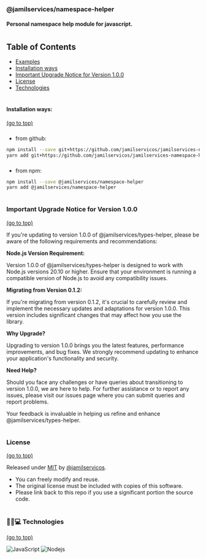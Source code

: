 ### <span id="jamilservices-namespace-helper">@jamilservices/namespace-helper</span>
#### Personal namespace help module for javascript.
#
## Table of Contents
- [Examples](https://github.com/jamilservicos/jamilservices-namespace-helper/tree/main/examples/)
- [Installation ways](#installation-ways)
- [Important Upgrade Notice for Version 1.0.0](#upgrade-notice)
- [License](#license)
- [Technologies](#technologies)
#
#### <span id="installation-ways">Installation ways:</span>
[(go to top)](#jamilservices-namespace-helper)

###
- from github:
~~~bash
npm install --save git+https://github.com/jamilservicos/jamilservices-namespace-helper.git
yarn add git+https://github.com/jamilservicos/jamilservices-namespace-helper.git
~~~
###
- from npm:
~~~bash
npm install --save @jamilservices/namespace-helper
yarn add @jamilservices/namespace-helper
~~~    
#
### <span id="upgrade-notice">Important Upgrade Notice for Version 1.0.0</span>
[(go to top)](#jamilservices-namespace-helper)

If you're updating to version 1.0.0 of @jamilservices/types-helper, please be aware of the following requirements and recommendations:

**Node.js Version Requirement:**

Version 1.0.0 of @jamilservices/types-helper is designed to work with Node.js versions 20.10 or higher. Ensure that your environment is running a compatible version of Node.js to avoid any compatibility issues.

**Migrating from Version 0.1.2:**

If you're migrating from version 0.1.2, it's crucial to carefully review and implement the necessary updates and adaptations for version 1.0.0. This version includes significant changes that may affect how you use the library.

**Why Upgrade?**

Upgrading to version 1.0.0 brings you the latest features, performance improvements, and bug fixes. We strongly recommend updating to enhance your application's functionality and security.

**Need Help?**

Should you face any challenges or have queries about transitioning to version 1.0.0, we are here to help. For further assistance or to report any issues, please visit our issues page where you can submit queries and report problems.

Your feedback is invaluable in helping us refine and enhance @jamilservices/types-helper.



#
### <span id="license">License</span>
[(go to top)](#jamilservices-namespace-helper)

Released under [MIT](/LICENSE) by [@jamilservicos](https://github.com/jamilservicos).
* You can freely modify and reuse.
* The original license must be included with copies of this software.
* Please link back to this repo if you use a significant portion the source code.

#
### <span id="technologies">👩‍💻💻 Technologies</span>
[(go to top)](#jamilservices-namespace-helper)

![JavaScript](https://img.shields.io/badge/-JavaScript-F7DF1E?style=for-the-badge&logo=javascript&logoColor=black)
![Nodejs](https://img.shields.io/badge/-Nodejs-339933?style=for-the-badge&logo=node-dot-js&logoColor=white)
#
